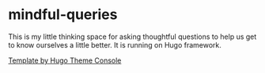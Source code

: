 # mindful-queries

This is my little thinking space for asking thoughtful questions to help us get to know ourselves a little better. It is running on Hugo framework.

[Template by Hugo Theme Console](https://github.com/pale-bluedot/hugo-theme-console)
